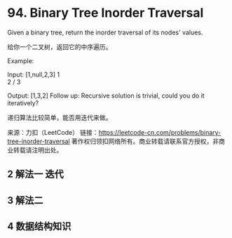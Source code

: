 # 94. Binary Tree Inorder Traversal

Given a binary tree, return the inorder traversal of its nodes' values.

给你一个二叉树，返回它的中序遍历。

Example:

Input: [1,null,2,3]
   1
    \
     2
    /
   3

Output: [1,3,2]
Follow up: Recursive solution is trivial, could you do it iteratively?

递归算法比较简单，能否用迭代来做。

来源：力扣（LeetCode）
链接：https://leetcode-cn.com/problems/binary-tree-inorder-traversal
著作权归领扣网络所有。商业转载请联系官方授权，非商业转载请注明出处。

## 2 解法一 迭代





## 3 解法二





## 4 数据结构知识

